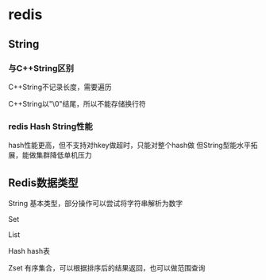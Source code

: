 # redis

## String

### 与C++String区别

C++String不记录长度，需要遍历

C++String以"\0"结尾，所以不能存储换行符

### redis Hash String性能

hash性能更高，但不支持对hkey做超时，只能对整个hash做
但String型能水平拓展，能做集群降低单机压力

## Redis数据类型

String 基本类型，部分操作可以尝试将字符串解析为数字

Set

List

Hash hash表

Zset 有序集合，可以根据排序后的结果返回，也可以做范围查询

